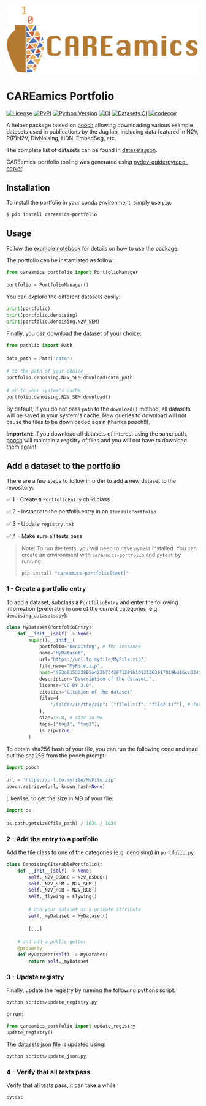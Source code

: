 <p align="center">
  <a href="https://careamics.github.io/">
    <img src="https://raw.githubusercontent.com/CAREamics/.github/main/profile/images/banner_careamics.png">
  </a>
</p>

# CAREamics Portfolio

[![License](https://img.shields.io/pypi/l/careamics-portfolio.svg?color=green)](https://github.com/CAREamics/careamics-portfolio/raw/main/LICENSE)
[![PyPI](https://img.shields.io/pypi/v/careamics-portfolio.svg?color=green)](https://pypi.org/project/careamics-portfolio)
[![Python Version](https://img.shields.io/pypi/pyversions/careamics-portfolio.svg?color=green)](https://python.org)
[![CI](https://github.com/CAREamics/careamics-portfolio/actions/workflows/ci.yml/badge.svg)](https://github.com/CAREamics/careamics-portfolio/actions/workflows/ci.yml)
[![Datasets CI](https://github.com/CAREamics/careamics-portfolio/actions/workflows/datasets_ci.yml/badge.svg)](https://github.com/CAREamics/careamics-portfolio/actions/workflows/datasets_ci.yml)
[![codecov](https://codecov.io/gh/CAREamics/careamics-portfolio/branch/main/graph/badge.svg)](https://codecov.io/gh/CAREamics/careamics-portfolio)

A helper package based on [pooch](https://github.com/fatiando/pooch) allowing
downloading various example datasets used in publications by the Jug lab,
including data featured in N2V, P(P)N2V, DivNoising, HDN, EmbedSeg, etc.

The complete list of datasets can be found in 
[datasets.json](https://raw.githubusercontent.com/CAREamics/careamics-portfolio/main/datasets/datasets.json).

CAREamics-portfolio tooling was generated using [pydev-guide/pyrepo-copier](https://github.com/pydev-guide/pyrepo-copier).

## Installation

To install the portfolio in your conda environment, simply use `pip`:
```bash
$ pip install careamics-portfolio
```

## Usage

Follow the [example notebook](examples/example.ipynb) for details on how to use the package.

The portfolio can be instantiated as follow:

```python
from careamics_portfolio import PortfolioManager

portfolio = PortfolioManager()
```

You can explore the different datasets easily:
```python
print(portfolio)
print(portfolio.denoising)
print(portfolio.denoising.N2V_SEM)
```

Finally, you can download the dataset of your choice:
```python
from pathlib import Path

data_path = Path('data')

# to the path of your choice
portfolio.denoising.N2V_SEM.download(data_path)

# or to your system's cache
portfolio.denoising.N2V_SEM.download()
```

By default, if you do not pass `path` to the `download()` method, all datasets
will be saved in your system's cache. New queries to download will not cause
the files to be downloaded again (thanks pooch!!).

**Important**: if you download all datasets of interest using the same path, 
[pooch](https://github.com/fatiando/pooch) will maintain a regsitry of files
and you will not have to download them again!

## Add a dataset to the portfolio

There are a few steps to follow in order to add a new dataset to the repository:

:white_check_mark: 1 - Create a `PortfolioEntry` child class

:white_check_mark: 2 - Instantiate the portfolio entry in an `IterablePortfolio`

:white_check_mark: 3 - Update `registry.txt`

:white_check_mark: 4 - Make sure all tests pass


> Note: To run the tests, you will need to have `pytest` installed. You can
> create an environment with `careamics-portfolio` and `pytest` by running:
> ```bash
> pip install "careamics-portfolio[test]"
> ```

### 1 - Create a portfolio entry

To add a dataset, subclass a `PortfolioEntry` and enter the following information 
(preferably in one of the current categories, e.g. `denoising_datasets.py`):
```python
class MyDataset(PortfolioEntry):
    def __init__(self) -> None:
        super().__init__(
            portfolio="Denoising", # for instance
            name="MyDataset",
            url="https://url.to.myfile/MyFile.zip",
            file_name="MyFile.zip",
            hash="953a815333805a423b7342971289h10121263917019bd16cc3341", # sha256
            description="Description of the dataset.",
            license="CC-BY 3.0",
            citation="Citation of the dataset",
            files={
                "/folder/in/the/zip": ["file1.tif", "file2.tif"], # folder can be "."
            },
            size=13.0, # size in MB
            tags=["tag1", "tag2"],
            is_zip=True,
        )
```

To obtain sha256 hash of your file, you can run the following code and read out
the sha256 from the pooch prompt:
```python
import pooch

url = "https://url.to.myfile/MyFile.zip"
pooch.retrieve(url, known_hash=None)
```

Likewise, to get the size in MB of your file:
```python
import os

os.path.getsize(file_path) / 1024 / 1024
```


### 2 - Add the entry to a portfolio

Add the file class to one of the categories (e.g. denoising) in 
`portfolio.py`:
```python
class Denoising(IterablePortfolio):
    def __init__(self) -> None:
        self._N2V_BSD68 = N2V_BSD68()
        self._N2V_SEM = N2V_SEM()
        self._N2V_RGB = N2V_RGB()
        self._flywing = Flywing()

        # add your dataset as a private attribute
        self._myDataset = MyDataset()

        [...]

    # and add a public getter
    @property
    def MyDataset(self) -> MyDataset:
        return self._myDataset
```

### 3 - Update registry

Finally, update the registry by running the following pythons script:
```bash
python scripts/update_registry.py
```

or run:
```python
from careamics_portfolio import update_registry
update_registry()
```

The [datasets.json](https://raw.githubusercontent.com/CAREamics/careamics-portfolio/main/datasets/datasets.json)
file is updated using:
```bash
python scripts/update_json.py
```

### 4 - Verify that all tests pass

Verify that all tests pass, it can take a while:

```bash
pytest
```

